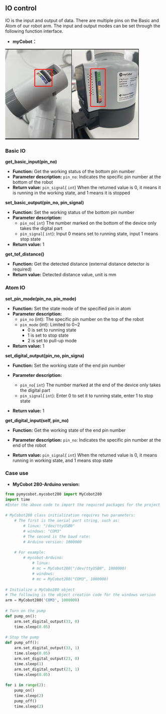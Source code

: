 ## IO control
IO is the input and output of data. There are multiple pins on the Basic and Atom of our robot arm. The input and output modes can be set through the following function interface.

* **myCobot：**

<img src="../../../resource/3-FunctionsAndApplications/6.developmentGuide/python/io/mycobotIO.jpg" style="zoom: 67%;" />

### Basic IO

**get_basic_input(pin_no)**

- **Function:** Get the working status of the bottom pin number
- **Parameter description:** `pin_no`: Indicates the specific pin number at the bottom of the robot
- **Return value:** `pin_signal`( `int`) When the returned value is 0, it means it is running in the working state, and 1 means it is stopped

**set_basic_output(pin_no, pin_signal)**

- **Function:** Set the working status of the bottom pin number
- **Parameter description:**
  - `pin_no`( `int`) The number marked on the bottom of the device only takes the digital part
  - `pin_signal`( `int`): Input 0 means set to running state, input 1 means stop state
- **Return value:** 1

**get_tof_distance()**

- **Function:** Get the detected distance (external distance detector is required)
- **Return value:** Detected distance value, unit is mm

### Atom IO

**set_pin_mode(pin_no, pin_mode)**

- **Function:** Set the state mode of the specified pin in atom
- **Parameter description:**
  - `pin_no` (int): The specific pin number on the top of the robot
  - `pin_mode` (int): Limited to 0~2
    - 0 is set to running state
    - 1 is set to stop state
    - 2 is set to pull-up mode
- **Return value:** 1

**set_digital_output(pin_no, pin_signa)**

- **Function:** Set the working state of the end pin number

- **Parameter description:**
  - `pin_no`( `int`) The number marked at the end of the device only takes the digital part
  - `pin_signal`( `int`): Enter 0 to set it to running state, enter 1 to stop state

- **Return value:** 1

**get_digital_input(self, pin_no)**

- **Function:** Get the working state of the end pin number

- **Parameter description:** `pin_no`: Indicates the specific pin number at the end of the robot

- **Return value:** `pin_signal`( `int`) When the returned value is 0, it means running in working state, and 1 means stop state

### Case use

* **MyCobot 280-Arduino version:**

```python
from pymycobot.mycobot280 import MyCobot280
import time
#Enter the above code to import the required packages for the project

# MyCobot280 class initialization requires two parameters:
    # The first is the serial port string, such as:
        # linux: "/dev/ttyUSB0"
        # windows: "COM3"
        # The second is the baud rate:
        # Arduino version: 1000000

    # For example:
        # mycobot-Arduino:
            # linux:
            # mc = MyCobot280("/dev/ttyUSB0", 1000000)
            # windows:
            # mc = MyCobot280("COM3", 1000000)

# Initialize a MyCobo280 object
# The following is the object creation code for the windows version
arm = MyCobot280('COM3', 1000000)

# Turn on the pump
def pump_on():
    arm.set_digital_output(33, 0)
    time.sleep(0.05)

# Stop the pump
def pump_off():
    arm.set_digital_output(33, 1)
    time.sleep(0.05)
    arm.set_digital_output(23, 0)
    time.sleep(1)
    arm.set_digital_output(23, 1)
    time.sleep(0.05)

for i in range(2):
    pump_on()
    time.sleep(2)
    pump_off()
    time.sleep(2)
```